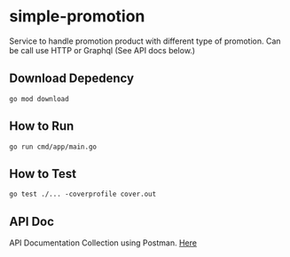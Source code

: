 # simple-promotion

Service to handle promotion product with different type of promotion. Can be call use HTTP or Graphql (See API docs below.)

## Download Depedency

```go mod download```

## How to Run

```go run cmd/app/main.go```

## How to Test

```go test ./... -coverprofile cover.out```

## API Doc
API Documentation Collection using Postman. [Here](https://documenter.getpostman.com/view/1080339/TVzYfDzU)